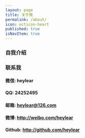 ```yaml
---
layout: page
title: 关于我
permalink: /about/
icon: octicon-heart
published: true
isNavItem: true
---
```


### 自我介绍



### 联系我

#### 微信: heylear
#### QQ:   24252495
#### 邮箱: <heylear@126.com>
#### 微博: <http://weibo.com/heylear>
#### Github: <http://github.com/heylear>